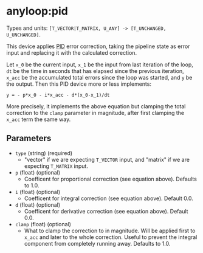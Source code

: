 anyloop:pid
===========

Types and units: `[T_VECTOR|T_MATRIX, U_ANY] -> [T_UNCHANGED, U_UNCHANGED]`.

This device applies [PID](https://en.wikipedia.org/wiki/PID_controller) error
correction, taking the pipeline state as error input and replacing it with the
calculated correction.

Let `x_0` be the current input, `x_1` be the input from last iteration of the
loop, `dt` be the time in seconds that has elapsed since the previous iteration,
`x_acc` be the accumulated total errors since the loop was started, and `y` be
the output. Then this PID device more or less implements:

```
y = - p*x_0 - i*x_acc - d*(x_0-x_1)/dt
```

More precisely, it implements the above equation but clamping the total
correction to the `clamp` parameter in magnitude, after first clamping the
`x_acc` term the same way.

Parameters
----------

- `type` (string) (required)
  - "vector" if we are expecting `T_VECTOR` input, and "matrix" if we are
    expecting `T_MATRIX` input.
- `p` (float) (optional)
  - Coefficent for proportional correction (see equation above). Defaults
    to 1.0.
- `i` (float) (optional)
  - Coefficent for integral correction (see equation above). Default 0.0.
- `d` (float) (optional)
  - Coefficent for derivative correction (see equation above). Default 0.0.
- `clamp` (float) (optional)
  - What to clamp the correction to in magnitude. Will be applied first to
    `x_acc` and later to the whole correction. Useful to prevent the integral
    component from completely running away. Defaults to 1.0.

